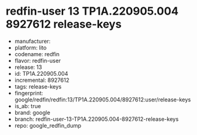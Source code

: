# redfin-user 13 TP1A.220905.004 8927612 release-keys
- manufacturer: 
- platform: lito
- codename: redfin
- flavor: redfin-user
- release: 13
- id: TP1A.220905.004
- incremental: 8927612
- tags: release-keys
- fingerprint: google/redfin/redfin:13/TP1A.220905.004/8927612:user/release-keys
- is_ab: true
- brand: google
- branch: redfin-user-13-TP1A.220905.004-8927612-release-keys
- repo: google_redfin_dump
